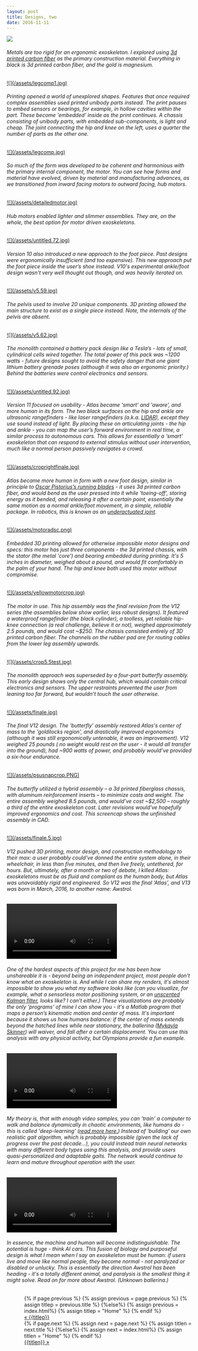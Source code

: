 ```yaml
---
layout: post
title: Designs, two
date: 2016-11-11
---
```

<a href="/assets/legcomp2.jpg" target="_blank">![](/assets/legcomp2.jpg)</a>
<h6>Metals are too rigid for an ergonomic exoskeleton. I explored using <a href="https://markforged.com/" target="_blank">3d printed carbon fiber</a> as the primary construction material. Everything in black is 3d printed carbon fiber, and the gold is magnesium.</h6>
<a href="/assets/legcomp1.jpg" target="_blank">![](/assets/legcomp1.jpg)</a>
<h6>Printing opened a world of unexplored shapes. Features that once required complex assemblies used printed unibody parts instead. The print pauses to embed sensors or bearings, for example, in hollow cavities within the part. These become 'embedded' inside as the print continues. A chassis consisting of unibody parts, with embedded sub-components, is light and cheap. The joint connecting the hip and knee on the left, uses a quarter the number of parts as the other one.</h6>
<a href="/assets/legcomp.jpg" target="_blank">![](/assets/legcomp.jpg)</a>
<h6>So much of the form was developed to be coherent and harmonious with the primary internal component, the motor. You can see how forms and material have evolved, driven by material and manufacturing advances, as we transitioned from inward facing motors to outward facing, hub motors.</h6>
<a href="/assets/detailedmotor.jpg" target="_blank">![](/assets/detailedmotor.jpg)</a>
<h6>Hub motors enabled lighter and slimmer assemblies. They are, on the whole, the best option for motor driven exoskeletons.</h6>
<a href="/assets/untitled.72.jpg" target="_blank">![](/assets/untitled.72.jpg)</a>
<h6>Version 10 also introduced a new approach to the foot piece. Past designs were ergonomically insufficient (and too expensive). This new approach put the foot piece inside the user’s shoe instead. V10's experimental ankle/foot design wasn't very well thought out though, and was heavily iterated on.</h6>
<a href="/assets/v5.59.jpg" target="_blank">![](/assets/v5.59.jpg)</a>
<h6>The pelvis used to involve 20 unique components. 3D printing allowed the main structure to exist as a single piece instead. Note, the internals of the pelvis are absent. </h6>
<a href="/assets/v5.62.jpg" target="_blank">![](/assets/v5.62.jpg)</a>
<h6>The monolith contained a battery pack design like a Tesla’s - lots of small, cylindrical cells wired together. The total power of this pack was ~1200 watts - future designs sought to avoid the safety danger that one giant lithium battery grenade poses (although it was also an ergonomic priority.) Behind the batteries were control electronics and sensors.</h6>
<a href="/assets/untitled.92.jpg" target="_blank">![](/assets/untitled.92.jpg)</a>
<h6>Version 11 focused on usability - Atlas became 'smart' and 'aware', and more human in its form. The two black surfaces on the hip and ankle are ultrasonic rangefinders - like laser rangefinders (a.k.a. <a href="https://en.wikipedia.org/wiki/Lidar" target="_blank">LIDAR</a>), except they use sound instead of light. By placing these on articulating joints - the hip and ankle - you can map the user’s forward environment in real time, a similar process to autonomous cars. This allows for essentially a ‘smart’ exoskeleton that can respond to external stimulus without user intervention, much like a normal person passively navigates a crowd.</h6>
<a href="/assets/croprightfinale.jpg" target="_blank">![](/assets/croprightfinale.jpg)</a>
<h6>Atlas became more human in form with a new foot design, similar in principle to <a href="https://en.wikipedia.org/wiki/Mechanics_of_Oscar_Pistorius'_running_blades
" target="_blank">Oscar Pistorius’s running blades</a> - it uses 3d printed carbon fiber, and would bend as the user pressed into it while 'toeing-off', storing energy as it bended, and releasing it after a certain point, essentially the same motion as a normal ankle/foot movement, in a simple, reliable package. In robotics, this is known as an <a href="http://underactuated.csail.mit.edu/underactuated.html" target="_blank">underactuated joint</a>.</h6>
<a href="/assets/motoradsc.png" target="blank">![](/assets/motoradsc.png)</a>
<h6>Embedded 3D printing allowed for otherwise impossible motor designs and specs: this motor has just three components - the 3d printed chassis, with the stator (the metal 'core') and bearing embedded during printing. It's 5 inches in diameter, weighed about a pound, and would fit comfortably in the palm of your hand. The hip and knee both used this motor without compromise.</h6>
<a href="/assets/yellowmotorcrop.jpg" target="blank">![](/assets/yellowmotorcrop.jpg)</a>
<h6>The motor in use. This hip assembly was the final revision from the V12 series (the assemblies below show earlier, less robust designs). It featured a waterproof rangefinder (the black cylinder), a toolless, yet reliable hip-knee connection (a real challenge, believe it or not), weighed approximately 2.5 pounds, and would cost ~$250. The chassis consisted entirely of 3D printed carbon fiber. The channels on the rubber pad are for routing cables from the lower leg assembly upwards.</h6>
<a href="/assets/crop5.5test.jpg" target="_blank">![](/assets/crop5.5test.jpg)</a>
<h6>The monolith approach was superseded by a four-part butterfly assembly. This early design shows only the central hub, which would contain critical electronics and sensors. The upper restraints prevented the user from leaning too far forward, but wouldn’t touch the user otherwise.</h6>
<a href="/assets/finale.jpg" target="_blank">![](/assets/finale.jpg)</a>
<h6>The final V12 design. The ‘butterfly’ assembly restored Atlas's center of mass to the 'goldilocks region', and drastically improved ergonomics (although it was still ergonomically untenable, it was an improvement). V12 weighed 25 pounds ( no weight would rest on the user - it would all transfer into the ground), had ~900 watts of power, and probably would’ve provided a six-hour endurance.</h6>
<a href="assets/psusnapcrop.PNG" target="_blank">![](/assets/psusnapcrop.PNG)</a>
<h6>The butterfly utilized a hybrid assembly – a 3d printed fiberglass chassis, with aluminum reinforcement inserts – to minimize costs and weight. The entire assembly weighed 8.5 pounds, and would’ve cost ~$2,500 – roughly a third of the entire exoskeleton cost. Later revisions would've hopefully improved ergonomics and cost. This screencap shows the unfinished assembly in CAD.</h6>
<a href="/assets/finale.5.jpg" target="_blank">![](/assets/finale.5.jpg)</a>
<h6>V12 pushed 3D printing, motor design, and construction methodology to their max: a user probably could’ve donned the entire system alone, in their wheelchair, in less than five minutes, and then live freely, untethered, for hours. But, ultimately, after a month or two of debate, I killed Atlas: exoskeletons must be as fluid and compliant as the human body, but Atlas was unavoidably rigid and engineered. So V12 was the final ‘Atlas’, and V13 was born in March, 2016, to another name: Awstrol.</h6>
<video controls autoplay>
    <source src="/assets/balancebeam.mp4">
</video>
<h6>One of the hardest aspects of this project for me has been how unshareable it is - beyond being an independent project, most people don't know what an exoskeleton is. And while I can share my renders, it's almost impossible to show you what my software looks like (can you visualize, for example, what a sensorless motor positioning system, or an <a href="https://en.wikipedia.org/wiki/Kalman_filter#Unscented_Kalman_filter" target="_blank">unscented Kalman filter</a>, looks like? I can't either.) These visualizations are probably the only 'programs' of mine I can show you - it's a Matlab program that maps a person’s kinematic motion and center of mass. It's important because it shows us how humans balance: if the center of mass extends beyond the hatched lines while near stationary, the ballerina (<a href="https://www.youtube.com/watch?v=wolPuHKrX9o&feature=youtu.be&t=36m50s" target="_blank">Mykayla Skinner</a>) will waiver, and fall after a certain displacement. You can use this analysis with any physical activity, but Olympians provide a fun example.</h6>
<video controls autoplay>
    <source src="/assets/testCOManalysis.mp4">
</video>
<h6>My theory is, that with enough video samples, you can 'train' a computer to walk and balance dynamically in chaotic environments, like humans do - this is called 'deep-learning' (<a href="https://research.googleblog.com/2016/03/deep-learning-for-robots-learning-from.html" target="_blank">read more here.</a>) Instead of 'building' our own realistic gait algorithm, which is probably impossible (given the lack of progress over the past decade...), you could instead train neural networks with many different body types using this analysis, and provide users quasi-personalized and adaptable gaits. The network would continue to learn and mature throughout operation with the user.</h6>
<video controls autoplay>
    <source src="/assets/balanceballanalysis.mp4">
</video>
<h6>In essence, the machine and human will become indistinguishable. The potential is huge - think AI cars. This fusion of biology and purposeful design is what I mean when I say an exoskeleton must be human: if users live and move like normal people, they become normal - not paralyzed or disabled or unlucky. This is essentially the direction Awstrol has been heading - it's a totally different animal, and paralysis is the smallest thing it might solve. Read on for more about Awstrol. (Unknown ballerina.)</h6> 

<ul class="footer">
    <ul class="button">
        {% if page.previous %}
            {% assign previous = page.previous %}
            {% assign titlep = previous.title %}
        {%else%}
            {% assign previous = index.html%}
            {% assign titlep = "Home" %}
        {% endif %}
        <div class="button0"><a href="{{site.baseurl}}{{previous.url}}">&laquo; {{titlep}}</a></div>
        {% if page.next %}
            {% assign next = page.next %}
            {% assign titlen = next.title %}
        {%else%}
            {% assign next = index.html%}
            {% assign titlen = "Home" %}
        {% endif %}
        <div class="button0"><a href="{{site.baseurl}}{{next.url}}">{{titlen}} &raquo;</a></div>         
    </ul>
</ul>
